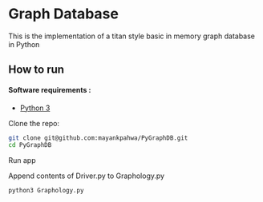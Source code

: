 # Graph Database
This is the implementation of a titan style basic in memory graph database in Python

## How to run

#### Software requirements :

- [Python 3](https://www.python.org/downloads/)

Clone the repo:

```bash
git clone git@github.com:mayankpahwa/PyGraphDB.git
cd PyGraphDB
```
Run app

Append contents of Driver.py to Graphology.py
```bash
python3 Graphology.py 
```
